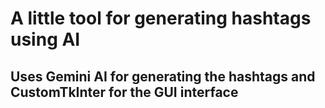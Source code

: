 # A little tool for generating hashtags using AI
## Uses Gemini AI for generating the hashtags and CustomTkInter for the GUI interface